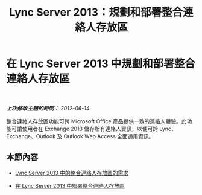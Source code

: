 ﻿---
title: Lync Server 2013：規劃和部署整合連絡人存放區
TOCTitle: 規劃和部署整合連絡人存放區
ms:assetid: d56e11be-43dd-45d4-8ac6-3adfb03f5d1a
ms:mtpsurl: https://technet.microsoft.com/zh-tw/library/JJ205283(v=OCS.15)
ms:contentKeyID: 49292457
ms.date: 08/24/2015
mtps_version: v=OCS.15
ms.translationtype: HT
---

# 在 Lync Server 2013 中規劃和部署整合連絡人存放區

 

_**上次修改主題的時間：** 2012-06-14_

整合連絡人存放區功能可跨 Microsoft Office 產品提供一致的連絡人體驗。此功能可讓使用者在 Exchange 2013 儲存所有連絡人資訊，以便可跨 Lync、 Exchange、Outlook 及 Outlook Web Access 全面通用資訊。

## 本節內容

  - [Lync Server 2013 中的整合連絡人存放區的需求](lync-server-2013-requirements-for-unified-contact-store.md)

  - [在 Lync Server 2013 中部署整合連絡人存放區](lync-server-2013-deploying-unified-contact-store.md)

